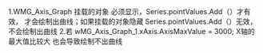 1.WMG_Axis_Graph 挂载的对象 必须显示，Series.pointValues.Add（）才有效， 才会绘制出曲线；如果挂载的对象隐藏 Series.pointValues.Add（）无效，不会绘制出曲线
2.若 wMG_Axis_Graph_1.xAxis.AxisMaxValue = 3000; X轴的最大值比较大 也会导致绘制不出曲线